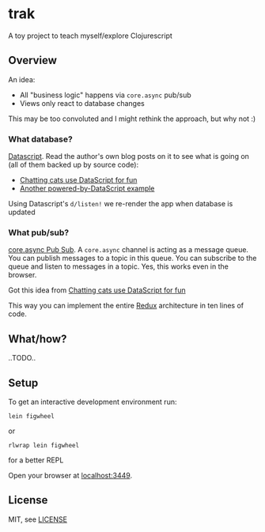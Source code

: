 # trak

A toy project to teach myself/explore Clojurescript

## Overview

An idea:

- All "business logic" happens via `core.async` pub/sub
- Views only react to database changes 

This may be too convoluted and I might rethink the approach, but why not :)

### What database?

[Datascript](https://github.com/tonsky/datascript). Read the author's
own blog posts on it to see what is going on (all of them backed up by source 
code): 

- [Chatting cats use DataScript for fun](http://tonsky.me/blog/datascript-chat/)
- [Another powered-by-DataScript example](http://tonsky.me/blog/acha-acha/)

Using Datascript's `d/listen!` we re-render the app when database is updated

### What pub/sub?

[core.async Pub Sub](https://github.com/clojure/core.async/wiki/Pub-Sub). 
A `core.async` channel is acting as a message queue. You can publish messages
to a topic in this queue. You can subscribe to the queue and listen to messages
in a topic. Yes, this works even in the browser.

Got this idea from [Chatting cats use DataScript for fun](http://tonsky.me/blog/datascript-chat/)

This way you can implement the entire [Redux](http://redux.js.org) architecture
in ten lines of code.

## What/how?

..TODO..

## Setup

To get an interactive development environment run:

    lein figwheel

or

    rlwrap lein figwheel

for a better REPL

Open your browser at [localhost:3449](http://localhost:3449/).

## License

MIT, see [LICENSE](./LICENSE)
